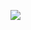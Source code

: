 ![](https://cdn.jsdelivr.net/gh/DreamCats/imgs@main/uPic/%E5%89%8D%E7%AB%AF%E9%9D%A2%E8%AF%95-U3XdUd.png)